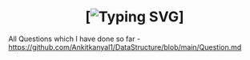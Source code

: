 # <h1 align="center"/>[![Typing SVG](https://readme-typing-svg.herokuapp.com?size=25&duration=3000&color=20D2D6&multiline=true&height=100&lines=All+Questions+Which+I+Have+%F0%9F%98%81;Done+So+Far+github+profile!)]
All Questions which I have done so far - <br>
https://github.com/Ankitkanyal1/DataStructure/blob/main/Question.md <br>
